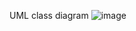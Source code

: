 UML class diagram
![image](https://github.com/user-attachments/assets/036965bc-57a1-428e-884b-6fb27ddc9d95)
